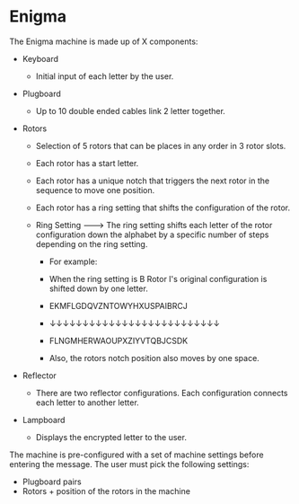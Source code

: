 # Enigma
The Enigma machine is made up of X  components:
- Keyboard
    - Initial input of each letter by the user.
- Plugboard
    - Up to 10 double ended cables link 2 letter together.
- Rotors
    - Selection of 5 rotors that can be places in any order in 3 rotor slots.
    - Each rotor has a start letter.
    - Each rotor has a unique notch that triggers the next rotor in the sequence to move one position.
    - Each rotor has a ring setting that shifts the configuration of the rotor.

    - Ring Setting
      ---> The ring setting shifts each letter of the rotor configuration down the alphabet by a specific number of 
           steps depending on the ring setting.
         - For example:
         - When the ring setting is B Rotor I's original configuration is shifted down by one letter.
         - EKMFLGDQVZNTOWYHXUSPAIBRCJ
         - ↓↓↓↓↓↓↓↓↓↓↓↓↓↓↓↓↓↓↓↓↓↓↓↓↓↓
         - FLNGMHERWAOUPXZIYVTQBJCSDK

         - Also, the rotors notch position also moves by one space.

- Reflector
    - There are two reflector configurations. Each configuration connects each letter to another letter.
- Lampboard
    - Displays the encrypted letter to the user.


The machine is pre-configured with a set of machine settings before entering the message. The user must pick the
following settings:
- Plugboard pairs
- Rotors + position of the rotors in the machine 
